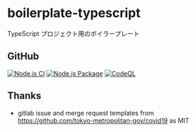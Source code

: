 # boilerplate-typescript

TypeScript プロジェクト用のボイラープレート

## GitHub

[![Node.js CI](https://github.com/kannkyo/boilerplate-typescript/actions/workflows/nodejs-ci.yml/badge.svg)](https://github.com/kannkyo/boilerplate-typescript/actions/workflows/nodejs-ci.yml)
[![Node.js Package](https://github.com/kannkyo/boilerplate-typescript/actions/workflows/nodejs-publish.yml/badge.svg)](https://github.com/kannkyo/boilerplate-typescript/actions/workflows/nodejs-publish.yml)
[![CodeQL](https://github.com/kannkyo/boilerplate-typescript/actions/workflows/codeql-analysis.yml/badge.svg)](https://github.com/kannkyo/boilerplate-typescript/actions/workflows/codeql-analysis.yml)

## Thanks

- gitlab issue and merge request templates from <https://github.com/tokyo-metropolitan-gov/covid19> as MIT
